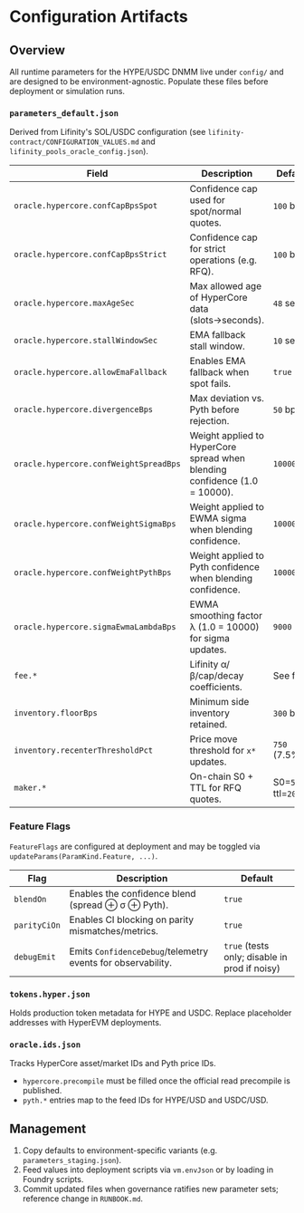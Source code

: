 # Configuration Artifacts

## Overview
All runtime parameters for the HYPE/USDC DNMM live under `config/` and are designed to be environment-agnostic. Populate these files before deployment or simulation runs.

### `parameters_default.json`
Derived from Lifinity's SOL/USDC configuration (see `lifinity-contract/CONFIGURATION_VALUES.md` and `lifinity_pools_oracle_config.json`).

| Field | Description | Default |
|-------|-------------|---------|
| `oracle.hypercore.confCapBpsSpot` | Confidence cap used for spot/normal quotes. | `100` bps |
| `oracle.hypercore.confCapBpsStrict` | Confidence cap for strict operations (e.g. RFQ). | `100` bps |
| `oracle.hypercore.maxAgeSec` | Max allowed age of HyperCore data (slots→seconds). | `48` sec |
| `oracle.hypercore.stallWindowSec` | EMA fallback stall window. | `10` sec |
| `oracle.hypercore.allowEmaFallback` | Enables EMA fallback when spot fails. | `true` |
| `oracle.hypercore.divergenceBps` | Max deviation vs. Pyth before rejection. | `50` bps |
| `oracle.hypercore.confWeightSpreadBps` | Weight applied to HyperCore spread when blending confidence (1.0 = 10000). | `10000` |
| `oracle.hypercore.confWeightSigmaBps` | Weight applied to EWMA sigma when blending confidence. | `10000` |
| `oracle.hypercore.confWeightPythBps` | Weight applied to Pyth confidence when blending confidence. | `10000` |
| `oracle.hypercore.sigmaEwmaLambdaBps` | EWMA smoothing factor λ (1.0 = 10000) for sigma updates. | `9000` |
| `fee.*` | Lifinity α/β/cap/decay coefficients. | See file |
| `inventory.floorBps` | Minimum side inventory retained. | `300` bps |
| `inventory.recenterThresholdPct` | Price move threshold for `x*` updates. | `750` (7.5%) |
| `maker.*` | On-chain S0 + TTL for RFQ quotes. | S0=`5000`, ttl=`200ms` |

### Feature Flags
`FeatureFlags` are configured at deployment and may be toggled via `updateParams(ParamKind.Feature, ...)`.

| Flag | Description | Default |
|------|-------------|---------|
| `blendOn` | Enables the confidence blend (spread ⊕ σ ⊕ Pyth). | `true` |
| `parityCiOn` | Enables CI blocking on parity mismatches/metrics. | `true` |
| `debugEmit` | Emits `ConfidenceDebug`/telemetry events for observability. | `true` (tests only; disable in prod if noisy) |

### `tokens.hyper.json`
Holds production token metadata for HYPE and USDC. Replace placeholder addresses with HyperEVM deployments.

### `oracle.ids.json`
Tracks HyperCore asset/market IDs and Pyth price IDs.
- `hypercore.precompile` must be filled once the official read precompile is published.
- `pyth.*` entries map to the feed IDs for HYPE/USD and USDC/USD.

## Management
1. Copy defaults to environment-specific variants (e.g. `parameters_staging.json`).
2. Feed values into deployment scripts via `vm.envJson` or by loading in Foundry scripts.
3. Commit updated files when governance ratifies new parameter sets; reference change in `RUNBOOK.md`.
